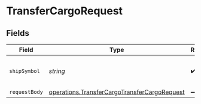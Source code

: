 # TransferCargoRequest


## Fields

| Field                                                                                                        | Type                                                                                                         | Required                                                                                                     | Description                                                                                                  |
| ------------------------------------------------------------------------------------------------------------ | ------------------------------------------------------------------------------------------------------------ | ------------------------------------------------------------------------------------------------------------ | ------------------------------------------------------------------------------------------------------------ |
| `shipSymbol`                                                                                                 | *string*                                                                                                     | :heavy_check_mark:                                                                                           | The transferring ship's symbol.                                                                              |
| `requestBody`                                                                                                | [operations.TransferCargoTransferCargoRequest](../../models/operations/transfercargotransfercargorequest.md) | :heavy_minus_sign:                                                                                           | N/A                                                                                                          |